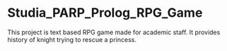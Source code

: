 # Studia_PARP_Prolog_RPG_Game
This project is text based RPG game made for academic staff. It provides history of knight trying to rescue a princess. 
